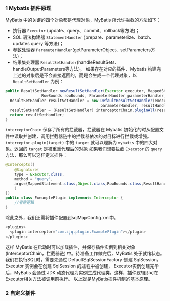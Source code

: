 ### 1 Mybatis 插件原理
MyBatis 中的关键的四个对象都是代理对象，MyBatis 所允许拦截的⽅法如下：
- 执⾏器 `Executor` (update、query、commit、rollback等⽅法)；
- SQL 语法构建器 `StatementHandler` (prepare、parameterize、batch、updates query 等⽅法)；
- 参数处理器 `ParameterHandler`(getParameterObject、setParameters⽅法)；
- 结果集处理器 `ResultSetHandler`(handleResultSets、handleOutputParameters等⽅法)。
如果存在对应的插件，Mybatis 构建完上述的对象后是不会直接返回的，而是会生成一个代理对象，以 `ResultSetHandler` 为例：
```java
public ResultSetHandler newResultSetHandler(Executor executor, MappedStatement mappedStatement, 
				RowBounds rowBounds, ParameterHandler parameterHandler, ResultHandler resultHandler, BoundSql boundSql) {  
  ResultSetHandler resultSetHandler = new DefaultResultSetHandler(executor, mappedStatement, 
										  parameterHandler, resultHandler, boundSql, rowBounds);  
  resultSetHandler = (ResultSetHandler) interceptorChain.pluginAll(resultSetHandler);
  return resultSetHandler;
}
```
`interceptorChain` 保存了所有的拦截器，拦截器在 Mybatis 初始化的时从配置文件中读取并创建，调⽤拦截器链中的拦截器依次的对⽬标进⾏拦截或增强。`interceptor.plugin(target)` 中的 `target` 就可以理解为 `mybatis` 中的四⼤对象。返回的 `target` 是被重重代理后的对象 如果我们想要拦截 `Executor` 的 `query` ⽅法，那么可以这样定义插件：
```java
@Intercepts({
    @Signature(
    type = Executor.class,
    method = "query",
    args={MappedStatement.class,Object.class,RowBounds.class,ResultHandler.class}
    )
})
public class ExeunplePlugin implements Interceptor {
    //省略逻辑
}
```
除此之外，我们还需将插件配置到sqlMapConfig.xml中。
```java
<plugins>
  <plugin interceptor="com.zjq.plugin.ExamplePlugin"></plugin>
</plugins>
```
这样 MyBatis 在启动时可以加载插件，并保存插件实例到相关对象(InterceptorChain，拦截器链) 中。待准备⼯作做完后，MyBatis 处于就绪状态。我们在执⾏SQL时，需要先通过 DefaultSqlSessionFactory 创建 SqlSession。Executor 实例会在创建 SqlSession 的过程中被创建， Executor实例创建完毕后，MyBatis 会通过 JDK 动态代理为实例⽣成代理类。这样，插件逻辑即可在 Executor相关⽅法被调⽤前执⾏。 以上就是MyBatis插件机制的基本原理。
### 2 自定义插件

